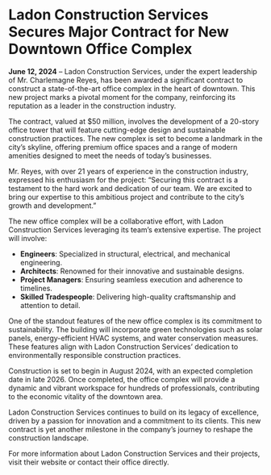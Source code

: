 ﻿# Ladon Construction Services Secures Major Contract for New Downtown Office Complex

**June 12, 2024** – Ladon Construction Services, under the expert leadership of Mr. Charlemagne Reyes, has been awarded a significant contract to construct a state-of-the-art office complex in the heart of downtown. This new project marks a pivotal moment for the company, reinforcing its reputation as a leader in the construction industry.

The contract, valued at $50 million, involves the development of a 20-story office tower that will feature cutting-edge design and sustainable construction practices. The new complex is set to become a landmark in the city’s skyline, offering premium office spaces and a range of modern amenities designed to meet the needs of today’s businesses.

Mr. Reyes, with over 21 years of experience in the construction industry, expressed his enthusiasm for the project: “Securing this contract is a testament to the hard work and dedication of our team. We are excited to bring our expertise to this ambitious project and contribute to the city’s growth and development.”

The new office complex will be a collaborative effort, with Ladon Construction Services leveraging its team’s extensive expertise. The project will involve:

- **Engineers**: Specialized in structural, electrical, and mechanical engineering.
- **Architects**: Renowned for their innovative and sustainable designs.
- **Project Managers**: Ensuring seamless execution and adherence to timelines.
- **Skilled Tradespeople**: Delivering high-quality craftsmanship and attention to detail.

One of the standout features of the new office complex is its commitment to sustainability. The building will incorporate green technologies such as solar panels, energy-efficient HVAC systems, and water conservation measures. These features align with Ladon Construction Services’ dedication to environmentally responsible construction practices.

Construction is set to begin in August 2024, with an expected completion date in late 2026. Once completed, the office complex will provide a dynamic and vibrant workspace for hundreds of professionals, contributing to the economic vitality of the downtown area.

Ladon Construction Services continues to build on its legacy of excellence, driven by a passion for innovation and a commitment to its clients. This new contract is yet another milestone in the company’s journey to reshape the construction landscape.

For more information about Ladon Construction Services and their projects, visit their website or contact their office directly.
